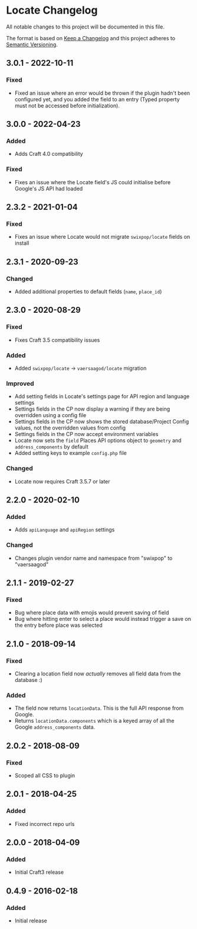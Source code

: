 # Locate Changelog

All notable changes to this project will be documented in this file.

The format is based on [Keep a Changelog](http://keepachangelog.com/) and this project adheres to [Semantic Versioning](http://semver.org/).

## 3.0.1 - 2022-10-11

### Fixed
- Fixed an issue where an error would be thrown if the plugin hadn't been configured yet, and you added the field to an entry (Typed property must not be accessed before initialization).

## 3.0.0 - 2022-04-23

### Added
- Adds Craft 4.0 compatibility

### Fixed
- Fixes an issue where the Locate field's JS could initialise before Google's JS API had loaded  

## 2.3.2 - 2021-01-04

### Fixed
- Fixes an issue where Locate would not migrate `swixpop/locate` fields on install  

## 2.3.1 - 2020-09-23

### Changed
- Added additional properties to default fields (`name`, `place_id`)

## 2.3.0 - 2020-08-29  

### Fixed
- Fixes Craft 3.5 compatibility issues  

### Added  
- Added `swixpop/locate` -> `vaersaagod/locate` migration

### Improved  
- Add setting fields in Locate's settings page for API region and language settings  
- Settings fields in the CP now display a warning if they are being overridden using a config file
- Settings fields in the CP now shows the stored database/Project Config values, not the overridden values from config  
- Settings fields in the CP now accept environment variables  
- Locate now sets the `field` Places API options object to `geometry` and `address_components` by default   
- Added setting keys to example `config.php` file  

### Changed  
- Locate now requires Craft 3.5.7 or later  

## 2.2.0 - 2020-02-10

### Added
- Adds `apiLanguage` and `apiRegion` settings  

### Changed
- Changes plugin vendor name and namespace from "swixpop" to "vaersaagod"

## 2.1.1 - 2019-02-27

### Fixed
- Bug where place data with emojis would prevent saving of field
- Bug where hitting enter to select a place would instead trigger a save on the entry before place was selected

## 2.1.0 - 2018-09-14

### Fixed
- Clearing a location field now *actually* removes all field data from the database :)

### Added
- The field now returns `locationData`. This is the full API response from Google.
- Returns `locationData.components` which is a keyed array of all the Google `address_components` data.

## 2.0.2 - 2018-08-09
### Fixed
- Scoped all CSS to plugin

## 2.0.1 - 2018-04-25

### Added
- Fixed incorrect repo urls

## 2.0.0 - 2018-04-09

### Added
- Initial Craft3 release

## 0.4.9 - 2016-02-18

### Added
- Initial release
